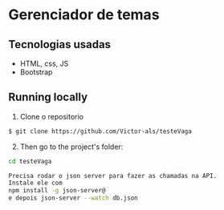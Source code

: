 # Gerenciador de temas


## Tecnologias usadas

- HTML, css, JS
- Bootstrap


## Running locally

1. Clone o repositorio 

```sh
$ git clone https://github.com/Victor-als/testeVaga
```

2. Then go to the project's folder:

```sh
cd testeVaga

Precisa rodar o json server para fazer as chamadas na API.
Instale ele com
npm install -g json-server@
e depois json-server --watch db.json 

